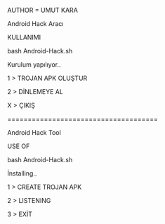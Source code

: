 AUTHOR = UMUT KARA

Android Hack Aracı


KULLANIMI

bash Android-Hack.sh

Kurulum yapılıyor..

1 > TROJAN APK OLUŞTUR

2 > DİNLEMEYE AL

X > ÇIKIŞ

=====================================

Android Hack Tool

USE OF

bash Android-Hack.sh

İnstalling..

1 > CREATE TROJAN APK

2 > LISTENING

3 > EXİT


